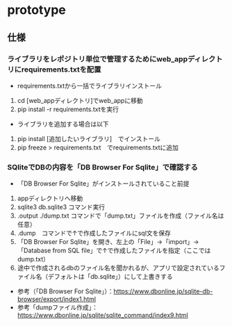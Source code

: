 # prototype
## 仕様
### ライブラリをレポジトリ単位で管理するためにweb_appディレクトリにrequirements.txtを配置
- requirements.txtから一括でライブラリインストール
1. cd [web_appディレクトリ]でweb_appに移動
1. pip install -r requirements.txtを実行
* ライブラリを追加する場合は以下
1. pip install [追加したいライブラリ]　でインストール
1. pip freeze > requirements.txt　でrequirements.txtに追加

### SQliteでDBの内容を「DB Browser For Sqlite」で確認する
- 「DB Browser For Sqlite」がインストールされていること前提
1. appディレクトリへ移動
1. sqlite3 db.sqlite3 コマンド実行
1. .output ./dump.txt コマンドで「dump.txt」ファイルを作成（ファイル名は任意）
1. .dump　コマンドで↑で作成したファイルにsql文を保存
1. 「DB Browser For Sqlite」を開き、左上の「File」→「import」→「Database from SQL file」で↑で作成したファイルを指定（ここではdump.txt）
1. 途中で作成されるdbのファイル名を聞かれるが、アプリで設定されているファイル名（デフォルトは「db.sqlite」）にして上書きする
- 参考（「DB Browser For Sqlite」）：https://www.dbonline.jp/sqlite-db-browser/export/index1.html
- 参考「dumpファイル作成」：https://www.dbonline.jp/sqlite/sqlite_command/index9.html
